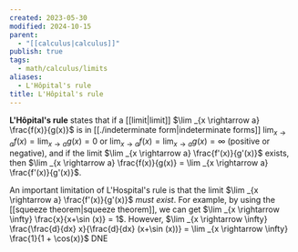 ```yaml
---
created: 2023-05-30
modified: 2024-10-15
parent:
  - "[[calculus|calculus]]"
publish: true
tags:
  - math/calculus/limits
aliases:
  - L'Hôpital's rule
title: L'Hôpital's rule
---
```

**L'Hôpital's rule** states that if a [[limit|limit]] $\lim _{x \rightarrow a} \frac{f(x)}{g(x)}$ is in [[./indeterminate form|indeterminate forms]] $\lim _{x \rightarrow a} f(x) = \lim _{x \rightarrow a}g(x) = 0$ or $\lim _{x \rightarrow a} f(x) = \lim _{x \rightarrow a}g(x) = \infty \text{ (positive or negative)}$, and if the limit $\lim _{x \rightarrow a} \frac{f'(x)}{g'(x)}$ exists, then $\lim _{x \rightarrow a} \frac{f(x)}{g(x)} = \lim _{x \rightarrow a} \frac{f'(x)}{g'(x)}$.

An important limitation of L'Hospital's rule is that the limit  $\lim _{x \rightarrow a} \frac{f'(x)}{g'(x)}$ *must exist*. For example, by using the [[squeeze theorem|squeeze theorem]], we can get $\lim _{x \rightarrow \infty} \frac{x}{x+\sin (x)} = 1$. However, $\lim _{x \rightarrow \infty} \frac{\frac{d}{dx} x}{\frac{d}{dx} (x+\sin (x))} = \lim _{x \rightarrow \infty} \frac{1}{1 + \cos(x)}$ DNE